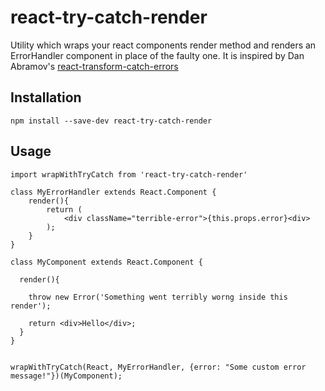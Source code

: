 # react-try-catch-render

Utility which wraps your react components render method and renders an ErrorHandler component in place of the faulty one. 
It is inspired by Dan Abramov's [react-transform-catch-errors](https://github.com/gaearon/react-transform-catch-errors)

## Installation

```
npm install --save-dev react-try-catch-render
```


## Usage

```
import wrapWithTryCatch from 'react-try-catch-render'

class MyErrorHandler extends React.Component {
    render(){
        return (
            <div className="terrible-error">{this.props.error}<div>
        );
    }
}

class MyComponent extends React.Component {
  
  render(){
  
    throw new Error('Something went terribly worng inside this render');
    
    return <div>Hello</div>;
  }
}


wrapWithTryCatch(React, MyErrorHandler, {error: "Some custom error message!"})(MyComponent);
```